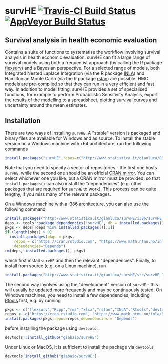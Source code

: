 # survHE [![Travis-CI Build Status](https://travis-ci.org/giabaio/survHE.svg?branch=master)](https://travis-ci.org/giabaio/survHE)[![AppVeyor Build Status](https://ci.appveyor.com/api/projects/status/github/giabaio/survHE?branch=master&svg=true)](https://ci.appveyor.com/project/giabaio/survHE)
## Survival analysis in health economic evaluation

Contains a suite of functions to systematise the workflow involving survival analysis in health economic evaluation. survHE can fit a large range of survival models using both a frequentist approach (by calling the R package [flexsurv](https://CRAN.R-project.org/package=flexsurv)) and a Bayesian perspective. For a selected range of models, both Integrated Nested Laplace Integration (via the R package [INLA](http://www.r-inla.org/)) and Hamiltonian Monte Carlo (via the R package [rstan](https://CRAN.R-project.org/package=rstan)) are possible. HMC models are pre-compiled so that they can run in a very efficient and fast way. In addition to model fitting, survHE provides a set of specialised functions, for example to perform Probabilistic Sensitivity Analysis, export the results of the modelling to a spreadsheet, plotting survival curves and uncertainty around the mean estimates.

## Installation
There are two ways of installing `survHE`. A "stable" version is packaged and binary files are available for Windows and as source. To install the stable version on a Windows machine with x64 architecture, run the following commands
```R
install.packages("survHE",repos=c("http://www.statistica.it/gianluca/R","https://cran.rstudio.org"),dependencies=TRUE)
```
Note that you need to specify a vector of repositories - the first one hosts `survHE`, while the second one should be an official [CRAN mirror](https://cran.r-project.org/index.html). You can select whichever one you like, but a CRAN mirror must be provided, so that `install.packages()` can also install the "dependencies" (e.g. other packages that are required for `survHE` to work). This process can be quite lengthy, if you miss many of the relevant packages.

On a Windows machine with a i386 architecture, you can also use the following command
```R
install.packages("http://www.statistica.it/gianluca/survHE/i386/survHE_1.0.4.zip",repos=NULL)
deps <- tools::package_dependencies("survHE", db = installed.packages())[[1]]
pkgs <- deps[!deps %in% installed.packages()[,1]]
if (length(pkgs) > 0) 
  install.packages(pkgs = pkgs,
    repos = c("https://cran.rstudio.com", "https://www.math.ntnu.no/inla/R/stable"),
	dependencies="Depends")
rm(deps, installed.packages(), pkgs)
```
which first install `survHE` and then the relevant "dependencies". Finally, to install from source (e.g. on a Linux machine), run
```R
install.packages("http://www.statistica.it/gianluca/survHE/src/survHE_1.0.4.tar.gz",type="source",repos=NULL)
```

The second way involves using the "development" version of `survHE` - this will usually be updated more frequently and may be continuously tested. On Windows machines, you need to install a few dependencies, including [Rtools](https://cran.r-project.org/bin/windows/Rtools/) first, e.g. by running
```R
pkgs <- c("flexsurv","Rcpp","rms","xlsx","rstan","INLA","Rtools","devtools")
repos <- c("https://cran.rstudio.com", "https://www.math.ntnu.no/inla/R/stable") 
install.packages(pkgs,repos=repos,dependencies = "Depends")
```
before installing the package using `devtools`:
```R
devtools::install_github("giabaio/survHE")
```
Under Linux or MacOS, it is sufficient to install the package via `devtools`:
```R
devtools:install_github("giabaio/survHE")
```
